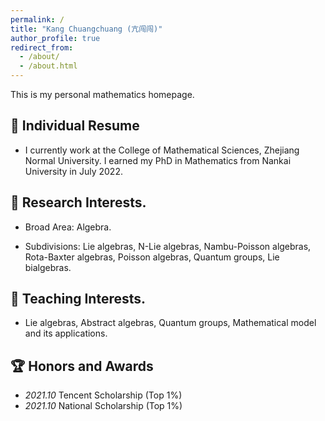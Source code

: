 ```yaml
---
permalink: /
title: "Kang Chuangchuang (亢闯闯)"
author_profile: true
redirect_from: 
  - /about/
  - /about.html
---
```


This is my personal mathematics homepage.


:bamboo: Individual Resume
------

- I currently work at the College of Mathematical Sciences, Zhejiang Normal University. I earned my PhD in Mathematics from Nankai University in July 2022.

:school: Research Interests.
------
- Broad Area: Algebra.

- Subdivisions: Lie algebras, N-Lie algebras, Nambu-Poisson algebras, Rota-Baxter algebras, Poisson algebras, Quantum groups, Lie bialgebras.

:sunrise_over_mountains: Teaching Interests.
------

- Lie algebras, Abstract algebras, Quantum groups, Mathematical model and its applications.

:trophy: Honors and Awards
------

- *2021.10* Tencent Scholarship (Top 1%)
- *2021.10* National Scholarship (Top 1%)
